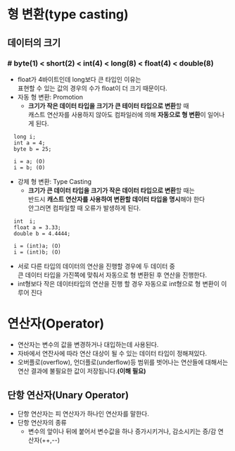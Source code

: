 # 형 변환(type casting)
## 데이터의 크기
### # byte(1) < short(2) < int(4) < long(8) < float(4) < double(8)
- float가 4바이트인데 long보다 큰 타입인 이유는    
표현할 수 있는 값의 경우의 수가 float이 더 크기 때문이다.
- 자동 형 변환: Promotion
  - **크기가 작은 데이터 타입을 크기가 큰 테이터 타입으로 변환**할 때   
캐스트 연산자를 사용하지 않아도 컴파일러에 의해 **자동으로 형 변환**이 일어나게 된다.  
```
  long i;
  int a = 4;
  byte b = 25;
  
  i = a; (O)
  i = b; (O)
```
- 강제 형 변환: Type Casting
  - **크기가 큰 데이터 타입을 크기가 작은 데이터 타입으로 변환**할 때는    
반드시 **캐스트 연산자를 사용하여 변환할 데이터 타입을 명시**해야 한다   
안그러면 컴파일할 때 오류가 발생하게 된다.
```
  int  i;
  float a = 3.33;
  double b = 4.4444;
  
  i = (int)a; (O)
  i = (int)b; (O)
```
- 서로 다른 타입의 데이터의 연산을 진행할 경우에 두 데이터 중    
큰 데이터 타입을 가진쪽에 맞춰서 자동으로 형 변환된 후 연산을 진행한다.
- int형보다 작은 데이터타입의 연산을 진행 할 경우 자동으로 int형으로 형 변환이 이루어 진다


# 연산자(Operator)
- 연산자는 변수의 값을 변경하거나 대입하는데 사용된다.
- 자바에서 연잔사에 따라 연산 대상이 될 수 있는 데이터 타입이 정해져있다.
- 오버플로(overflow), 언더플로(underflow)등 범위를 벗어나는 연산들에 대해서는   
연산 결과에 불필요한 값이 저장됩니다.**(이해 필요)**
## 단항 연산자(Unary Operator)
- 단항 연산자는 피 연산자가 하나인 연산자를 말한다.
- 단항 연산자의 종류
  - 변수의 앞이나 뒤에 붙어서 변수값을 하나 증가시키거나, 감소시키는 증/감 연산자(++,--)










































